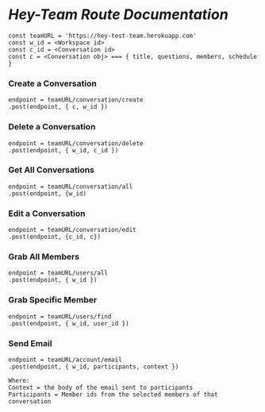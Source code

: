 # _Hey-Team Route Documentation_

```
const teamURL = 'https://hey-test-team.herokuapp.com'
const w_id = <Workspace id>
const c_id = <Conversation id>
const c = <Conversation obj> === { title, questions, members, schedule }
```

### Create a Conversation

```
endpoint = teamURL/conversation/create
.post(endpoint, { c, w_id })
```

### Delete a Conversation

```
endpoint = teamURL/conversation/delete
.post(endpoint, { w_id, c_id })
```

### Get All Conversations

```
endpoint = teamURL/conversation/all
.post(endpoint, {w_id)
```

### Edit a Conversation

```
endpoint = teamURL/conversation/edit
.post(endpoint, {c_id, c})
```

### Grab All Members

```
endpoint = teamURL/users/all
.post(endpoint, { w_id })
```

### Grab Specific Member

```
endpoint = teamURL/users/find
.post(endpoint, { w_id, user_id })
```

### Send Email

```
endpoint = teamURL/account/email
.post(endpoint, { w_id, participants, context })

Where: 
Context = the body of the email sent to participants
Participants = Member ids from the selected members of that conversation

```
